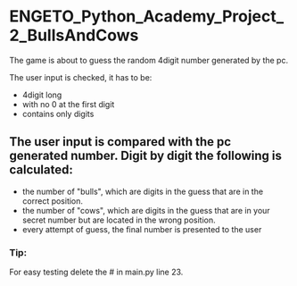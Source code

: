 # ENGETO_Python_Academy_Project_2_BullsAndCows

The game is about to guess the random 4digit number generated by the pc.

The user input is checked, it has to be:
* 4digit long
* with no 0 at the first digit
* contains only digits

## The user input is compared with the pc generated number. Digit by digit the following is calculated:

* the number of "bulls", which are digits in the guess that are in the correct position.
* the number of "cows", which are digits in the guess that are in your secret number but are located in the wrong position. 
* every attempt of guess, the final number is presented to the user

### Tip: 
For easy testing delete the # in main.py line 23.
